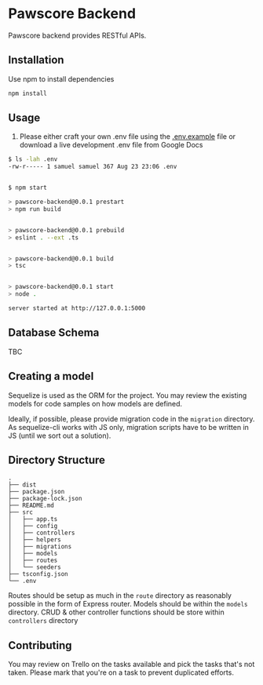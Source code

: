 # Pawscore Backend

Pawscore backend provides RESTful APIs.

## Installation

Use npm to install dependencies

```bash
npm install
```

## Usage

1. Please either craft your own .env file using the [.env.example](.env.example) file or download a live development .env file from Google Docs

```bash
$ ls -lah .env
-rw-r----- 1 samuel samuel 367 Aug 23 23:06 .env


$ npm start

> pawscore-backend@0.0.1 prestart
> npm run build


> pawscore-backend@0.0.1 prebuild
> eslint . --ext .ts


> pawscore-backend@0.0.1 build
> tsc


> pawscore-backend@0.0.1 start
> node .

server started at http://127.0.0.1:5000
```

## Database Schema
TBC

## Creating a model
Sequelize is used as the ORM for the project. You may review the existing models for code samples on how models are defined.

Ideally, if possible, please provide migration code in the `migration` directory. As sequelize-cli works with JS only, migration scripts have to be written in JS (until we sort out a solution).

## Directory Structure
```
.
├── dist
├── package.json
├── package-lock.json
├── README.md
├── src
│   ├── app.ts
│   ├── config
│   ├── controllers
│   ├── helpers
│   ├── migrations
│   ├── models
│   ├── routes
│   └── seeders
├── tsconfig.json
└── .env
```
Routes should be setup as much in the `route` directory as reasonably possible in the form of Express router.
Models should be within the `models` directory.
CRUD & other controller functions should be store within `controllers` directory


## Contributing
You may review on Trello on the tasks available and pick the tasks that's not taken. Please mark that you're on a task to prevent duplicated efforts.
